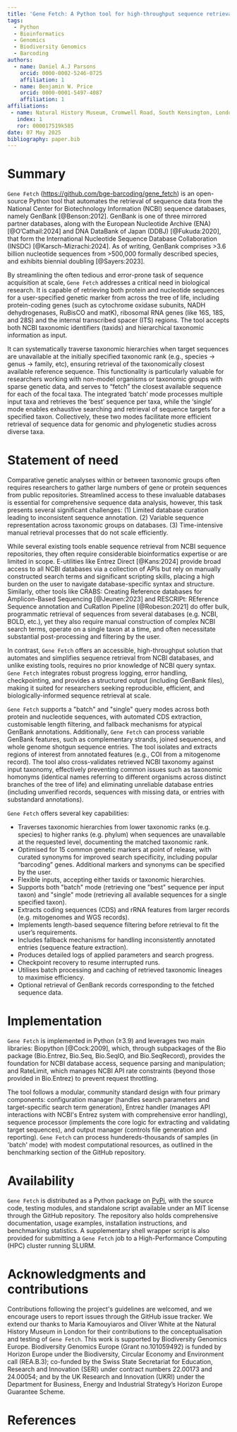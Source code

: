 ```yaml
---
title: 'Gene Fetch: A Python tool for high-throughput sequence retrieval from NCBI databases'
tags:
  - Python
  - Bioinformatics
  - Genomics
  - Biodiversity Genomics
  - Barcoding
authors:
  - name: Daniel A.J Parsons
    orcid: 0000-0002-5246-0725
    affiliation: 1 
  - name: Benjamin W. Price
    orcid: 0000-0001-5497-4087
    affiliation: 1
affiliations:
 - name: Natural History Museum, Cromwell Road, South Kensington, London, England SW7 5BD, United Kingdom
   index: 1
   ror: 000017519k585
date: 07 May 2025
bibliography: paper.bib
---
```




# Summary

`Gene Fetch` (https://github.com/bge-barcoding/gene_fetch) is an open-source Python tool that automates the retrieval of sequence data from the National Center for Biotechnology Information (NCBI) sequence databases, namely GenBank [@Benson:2012]. GenBank is one of three mirrored partner databases, along with the European Nucleotide Archive (ENA) [@O’Cathail:2024] and DNA DataBank of Japan (DDBJ) [@Fukuda:2020], that form the International Nucleotide Sequence Database Collaboration (INSDC) [@Karsch-Mizrachi:2024]. As of writing, GenBank comprises >3.6 billion nucleotide sequences from >500,000 formally described species, and exhibits biennial doubling [@Sayers:2023]. 

By streamlining the often tedious and error-prone task of sequence acquisition at scale, `Gene Fetch` addresses a critical need in biological research. It is capable of retrieving both protein and nucleotide sequences for a user-specified genetic marker from across the tree of life, including protein-coding genes (such as cytochrome oxidase subunits, NADH dehydrogenases, RuBisCO and matK), ribosomal RNA genes (like 16S, 18S, and 28S) and the internal transcribed spacer (ITS) regions. The tool accepts both NCBI taxonomic identifiers (taxids) and hierarchical taxonomic information as input. 

It can systematically traverse taxonomic hierarchies when target sequences are unavailable at the initially specified taxonomic rank (e.g., species → genus → family, etc), ensuring retrieval of the taxonomically closest available reference sequence. This functionality is particularly valuable for researchers working with non-model organisms or taxonomic groups with sparse genetic data, and serves to “fetch” the closest available sequence for each of the focal taxa. The integrated ‘batch’ mode processes multiple input taxa and retrieves the ‘best’ sequence per taxa, while the ‘single’ mode enables exhaustive searching and retrieval of sequence targets for a specified taxon. Collectively, these two modes facilitate more efficient retrieval of sequence data for genomic and phylogenetic studies across diverse taxa.




# Statement of need

Comparative genetic analyses within or between taxonomic groups often requires researchers to gather large numbers of gene or protein sequences from public repositories. Streamlined access to these invaluable databases is essential for comprehensive sequence data analysis, however, this task presents several significant challenges: 
(1) Limited database curation leading to inconsistent sequence annotation.
(2) Variable sequence representation across taxonomic groups on databases.
(3) Time-intensive manual retrieval processes that do not scale efficiently.

While several existing tools enable sequence retrieval from NCBI sequence repositories, they often require considerable bioinformatics expertise or are limited in scope. E-utilities like Entrez Direct [@Kans:2024] provide broad access to all NCBI databases via a collection of APIs but rely on manually constructed search terms and significant scripting skills, placing a high burden on the user to navigate database-specific syntax and structure. Similarly, other tools like CRABS: Creating Reference databases for Amplicon-Based Sequencing [@Jeunen:2023] and RESCRIPt: REference Sequence annotation and CuRatIon Pipeline [@Robeson:2021] do offer bulk, programmatic retrieval of sequences from several databases (e.g. NCBI, BOLD, etc.), yet they also require manual construction of complex NCBI search terms, operate on a single taxon at a time, and often necessitate substantial post-processing and filtering by the user.

In contrast, `Gene Fetch` offers an accessible, high-throughput solution that automates and simplifies sequence retrieval from NCBI databases, and unlike existing tools, requires no prior knowledge of NCBI query syntax. `Gene Fetch` integrates robust progress logging, error handling, checkpointing, and provides a structured output (including GenBank files), making it suited for researchers seeking reproducible, efficient, and biologically-informed sequence retrieval at scale.

`Gene Fetch` supports a "batch" and "single" query modes across both protein and nucleotide sequences, with automated CDS extraction, customisable length filtering, and fallback mechanisms for atypical GenBank annotations. Additionally, `Gene Fetch` can process variable GenBank features, such as complementary strands, joined sequences, and whole genome shotgun sequence entries. The tool isolates and extracts regions of interest from annotated features (e.g., COI from a mitogenome record). The tool also cross-validates retrieved NCBI taxonomy against input taxonomy, effectively preventing common issues such as taxonomic homonyms (identical names referring to different organisms across distinct branches of the tree of life) and eliminating unreliable database entries (including unverified records, sequences with missing data, or entries with substandard annotations).

`Gene Fetch` offers several key capabilities:
- Traverses taxonomic hierarchies from lower taxonomic ranks (e.g. species) to higher ranks (e.g. phylum) when sequences are unavailable at the requested level, documenting the matched taxonomic rank.
- Optimised for 15 common genetic markers at point of release, with curated synonyms for improved search specificity, including popular “barcoding” genes. Additional markers and synonyms can be specified by the user.
- Flexible inputs, accepting either taxids or taxonomic hierarchies. 
- Supports both "batch" mode (retrieving one "best" sequence per input taxon) and "single" mode (retrieving all available sequences for a single specified taxon).
- Extracts coding sequences (CDS) and rRNA features from larger records (e.g. mitogenomes and WGS records).
- Implements length-based sequence filtering before retrieval to fit the user’s requirements.
- Includes fallback mechanisms for handling inconsistently annotated entries (sequence feature extraction).
- Produces detailed logs of applied parameters and search progress.
- Checkpoint recovery to resume interrupted runs.
- Utilises batch processing and caching of retrieved taxonomic lineages to maximise efficiency.
- Optional retrieval of GenBank records corresponding to the fetched sequence data.



# Implementation

`Gene Fetch` is implemented in Python (≥3.9) and leverages two main libraries: Biopython [@Cock:2009], which, through subpackages of the Bio package (Bio.Entrez, Bio.Seq, Bio.SeqIO, and Bio.SeqRecord), provides the foundation for NCBI database access, sequence parsing and manipulation; and RateLimit, which manages NCBI API rate constraints (beyond those provided in Bio.Entrez) to prevent request throttling. 

The tool follows a modular, community standard design with four primary components: configuration manager (handles search parameters and target-specific search term generation), Entrez handler (manages API interactions with NCBI's Entrez system with comprehensive error handling), sequence processor (implements the core logic for extracting and validating target sequences), and output manager (controls file generation and reporting). `Gene Fetch` can process hundereds-thousands of samples (in 'batch' mode) with modest computational resources, as outlined in the benchmarking section of the GitHub repository.



# Availability

`Gene Fetch` is distributed as a Python package on [PyPi](https://pypi.org/project/gene-fetch/), with the source code, testing modules, and standalone script available under an MIT license through the GitHub repository. The repository also holds comprehensive documentation, usage examples, installation instructions, and benchmarking statistics. A supplementary shell wrapper script is also provided for submitting a `Gene Fetch` job to a High-Performance Computing (HPC) cluster running SLURM. 



# Acknowledgments and contributions

Contributions following the project's guidelines are welcomed, and we encourage users to report issues through the GitHub issue tracker. We extend our thanks to Maria Kamouyiaros and Oliver White at the Natural History Museum in London for their contributions to the conceptualisation and testing of `Gene Fetch`. This work is supported by Biodiversity Genomics Europe. Biodiversity Genomics Europe (Grant no.101059492) is funded by Horizon Europe under the Biodiversity, Circular Economy and Environment call (REA.B.3); co-funded by the Swiss State Secretariat for Education, Research and Innovation (SERI) under contract numbers 22.00173 and 24.00054; and by the UK Research and Innovation (UKRI) under the Department for Business, Energy and Industrial Strategy’s Horizon Europe Guarantee Scheme.



# References


